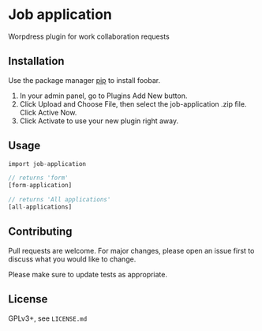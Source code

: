 # Job application 

Worpdress plugin for work collaboration requests

## Installation

Use the package manager [pip](https://pip.pypa.io/en/stable/) to install foobar.

1. In your admin panel, go to Plugins Add New button.
2. Click Upload and Choose File, then select the job-application .zip file. Click Active Now.
3. Click Activate to use your new plugin right away.

## Usage

```php
import job-application

// returns 'form'
[form-application]

// returns 'All applications'
[all-applications]

```

## Contributing
Pull requests are welcome. For major changes, please open an issue first to discuss what you would like to change.

Please make sure to update tests as appropriate.

## License
GPLv3+, see `LICENSE.md`
